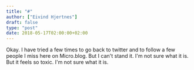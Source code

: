 ```yaml
---
title: "#"
author: ["Eivind Hjertnes"]
draft: false
type: "post"
date: 2018-05-17T02:00:00+02:00
---
```


Okay. I have tried a few times to go back to twitter and to follow a few
people I miss here on Micro.blog. But I can't stand it. I'm not sure
what it is. But it feels so toxic. I'm not sure what it is.
